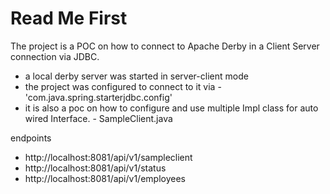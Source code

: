 # Read Me First
The project is a POC on how to connect to Apache Derby in a Client Server connection via JDBC.
- a local derby server was started in server-client mode
- the project was configured to connect to it via - 'com.java.spring.starterjdbc.config' 
- it is also a poc on how to configure and use multiple Impl class for auto wired Interface. - SampleClient.java 


endpoints 
- http://localhost:8081/api/v1/sampleclient
- http://localhost:8081/api/v1/status
- http://localhost:8081/api/v1/employees